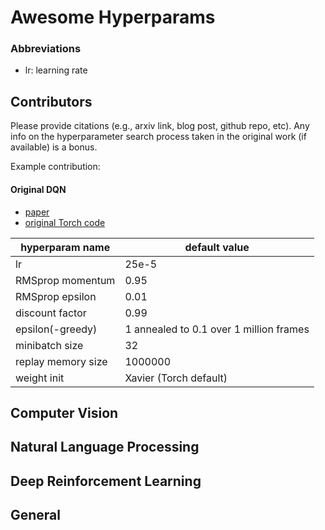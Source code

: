 # Awesome Hyperparams

### Abbreviations
* lr: learning rate 

## Contributors 

Please provide citations (e.g., arxiv link, blog post, github repo, etc). Any info on the hyperparameter search process taken in the original work (if available) is a bonus.

Example contribution: 

#### Original DQN

* [paper](https://arxiv.org/pdf/1312.5602.pdf)
* [original Torch code](https://github.com/kuz/DeepMind-Atari-Deep-Q-Learner/blob/master/run_gpu)

| hyperparam name | default value |
| --- | --- |
| lr | 25e-5 |
| RMSprop momentum | 0.95 |
| RMSprop epsilon | 0.01 | 
| discount factor | 0.99 |
| epsilon(-greedy) | 1 annealed to 0.1 over 1 million frames |
| minibatch size | 32 |
| replay memory size | 1000000 |
| weight init | Xavier (Torch default) |

## Computer Vision

## Natural Language Processing 

## Deep Reinforcement Learning
  
## General


